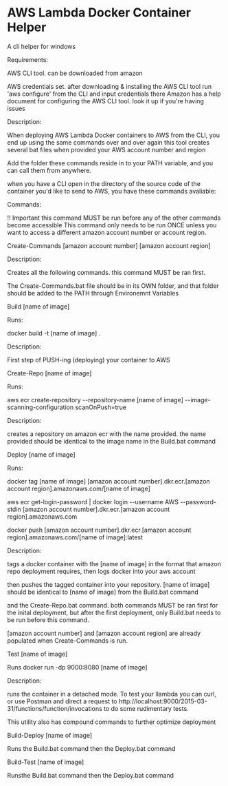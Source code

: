 # AWS Lambda Docker Container Helper
 A cli helper for windows

 Requirements:
 
  AWS CLI tool. can be downloaded from amazon
  
  AWS credentials set. after downloading & installing the AWS CLI tool run 'aws configure' from the CLI and input credentials there
  Amazon has a help document for configuring the AWS CLI tool. look it up if you're having issues

 Description:
 
  When deploying AWS Lambda Docker containers to AWS from the CLI, you end up using the same commands over and over again
  this tool creates several bat files when provided your AWS account number and region
  
  Add the folder these commands reside in to your PATH variable, and you can call them from anywhere.
  
  when you have a CLI open in the directory of the source code of the container you'd like to send to AWS, you have these commands avaliable:
 
 Commands:

  !! Important this command MUST be run before any of the other commands become accessible
      This command only needs to be run ONCE unless you want to access a different amazon account number or account region.
      
  Create-Commands [amazon account number] [amazon account region]
  
  Description:
  
   Creates all the following commands. this command MUST be ran first.
   
   The Create-Commands.bat file should be in its OWN folder, and that folder should be added to the PATH through Environemnt Variables

  Build [name of image]
  
  Runs:
  
   docker build -t [name of image] .
   
  Description: 
  
   First step of PUSH-ing (deploying) your container to AWS


  Create-Repo [name of image]
  
  Runs:
  
   aws ecr create-repository --repository-name [name of image] --image-scanning-configuration scanOnPush=true
   
  Description:
  
   creates a repository on amazon ecr with the name provided. the name provided should be identical to the image name in the Build.bat command
   

  Deploy [name of image]
  
  Runs:
  
   docker tag [name of image] [amazon account number].dkr.ecr.[amazon account region].amazonaws.com/[name of image]
   
   aws ecr get-login-password | docker login --username AWS --password-stdin [amazon account number].dkr.ecr.[amazon account region].amazonaws.com
   
   docker push [amazon account number].dkr.ecr.[amazon account region].amazonaws.com/[name of image]:latest
   
  Description:
  
   tags a docker container with the [name of image] in the format that amazon repo deployment requires, then logs docker into your aws account
   
   then pushes the tagged container into your repository. [name of image] should be identical to [name of image] from the Build.bat command
   
   and the Create-Repo.bat command. both commands MUST be ran first for the inital deployment, but after the first deployment, only Build.bat needs to
   be run before this command.
   
   [amazon account number] and [amazon account region] are already populated when Create-Commands is run.
   
  
  Test [name of image]
  
  Runs docker run -dp 9000:8080 [name of image]
  
  Description:
  
   runs the container in a detached mode. To test your llambda you can curl, or use Postman and direct a request to
   http://localhost:9000/2015-03-31/functions/function/invocations to do some rudimentary tests.
   

 This utility also has compound commands to further optimize deployment
 
   
  Build-Deploy [name of image]
  
  Runs the Build.bat command then the Deploy.bat command

  Build-Test [name of image]
  
  Runsthe Build.bat command then the Deploy.bat command  
